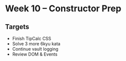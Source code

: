 # Week 10 – Constructor Prep

## Targets

- Finish TipCalc CSS
- Solve 3 more 6kyu kata
- Continue vault logging
- Review DOM & Events
